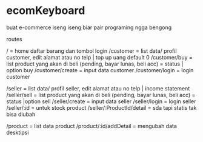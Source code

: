 # ecomKeyboard
buat e-commerce iseng iseng biar pair programing ngga bengong


routes

/ = home daftar barang dan tombol login
/customer = list data/ profil customer, edit alamat atau no telp | top up uang default 0
/customer/buy = list product yang akan di beli (pending, bayar lunas, beli acc) = status | option buy
/customer/create = input data customer
/customer/login = login customer

/seller = list data/ profil seller, edit alamat atau no telp | income statement
/seller/sell = list product yang akan di beli (pending, bayar lunas, beli acc) = status |option sell
/seller/create = input data seller
/seller/login = login seller
/seller/:id = untuk stock product
/seller/:ProductId/detail = sda tapi statis tak bisa diubah

/product = list data product
/product/:id/addDetail = mengubah data desktipsi 


